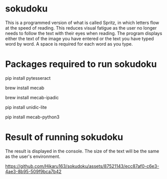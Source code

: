 # sokudoku
This is a programmed version of what is called Spritz, in which letters flow at the speed of reading.
This reduces visual fatigue as the user no longer needs to follow the text with their eyes when reading.
The program displays either the text of the image you have entered or the text you have typed word by word.
A space is required for each word as you type.

# Packages required to run sokudoku
pip install pytesseract

brew install mecab

brew install mecab-ipadic

pip install unidic-lite  

pip install mecab-python3

# Result of running sokudoku
The result is displayed in the console.
The size of the text will be the same as the user's environment.

https://github.com/Hikaru163/sokudoku/assets/87521143/ecc87af0-c6e3-4ae3-8b95-509f9bca7b42

